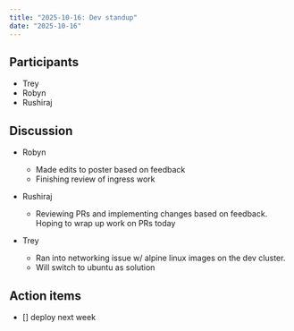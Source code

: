 ```yaml
---
title: "2025-10-16: Dev standup"
date: "2025-10-16"
---
```


## Participants

* Trey
* Robyn
* Rushiraj


## Discussion

* Robyn
    * Made edits to poster based on feedback
    * Finishing review of ingress work

* Rushiraj
    * Reviewing PRs and implementing changes based on feedback. Hoping to wrap up work on PRs today
* Trey
    * Ran into networking issue w/ alpine linux images on the dev cluster.
    * Will switch to ubuntu as solution

## Action items

- [] deploy next week
